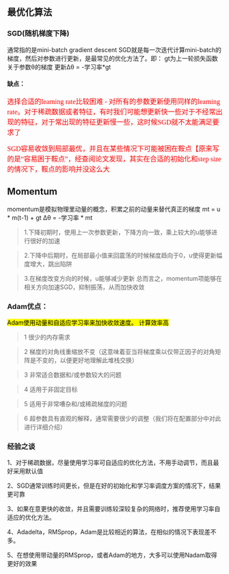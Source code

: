 ## 最优化算法

### SGD(随机梯度下降)
通常指的是mini-batch gradient descent
SGD就是每一次迭代计算mini-batch的梯度，然后对参数进行更新，是最常见的优化方法了。即：
gt为上一轮损失函数关于参数θ的梯度
更新∆θ = -学习率*gt

#### 缺点：
<font face="微软雅黑" size=3 color=#FF0000 >选择合适的learning rate比较困难 - 对所有的参数更新使用同样的learning rate。对于稀疏数据或者特征，有时我们可能想更新快一些对于不经常出现的特征，对于常出现的特征更新慢一些，这时候SGD就不太能满足要求了</font>

<font face="微软雅黑" size=3 color=#FF0000 >SGD容易收敛到局部最优，并且在某些情况下可能被困在鞍点【原来写的是“容易困于鞍点”，经查阅论文发现，其实在合适的初始化和step size的情况下，鞍点的影响并没这么大</font>

## Momentum
momentum是模拟物理里动量的概念，积累之前的动量来替代真正的梯度
mt = u * m(t-1) + gt
∆θ  = -学习率 * mt

>1.下降初期时，使用上一次参数更新，下降方向一致，乘上较大的u能够进行很好的加速

> 2.下降中后期时，在局部最小值来回震荡的时候梯度趋向于0，u使得更新幅度增大，跳出陷阱

>3.在梯度改变方向的时候，u能够减少更新 总而言之，momentum项能够在相关方向加速SGD，抑制振荡，从而加快收敛

### Adam优点：
<mark yellow> Adam使用动量和自适应学习率来加快收敛速度。
计算效率高
> 1 很少的内存需求

> 2 梯度的对角线重缩放不变（这意味着亚当将梯度乘以仅带正因子的对角矩阵是不变的，以便更好地理解此堆栈交换）

> 3 非常适合数据和/或参数较大的问题

>4 适用于非固定目标

>5 适用于非常嘈杂和/或稀疏梯度的问题

>6 超参数具有直观的解释，通常需要很少的调整（我们将在配置部分中对此进行详细介绍）




### 经验之谈
1、对于稀疏数据，尽量使用学习率可自适应的优化方法，不用手动调节，而且最好采用默认值

2、SGD通常训练时间更长，但是在好的初始化和学习率调度方案的情况下，结果更可靠

3、如果在意更快的收敛，并且需要训练较深较复杂的网络时，推荐使用学习率自适应的优化方法。

4、Adadelta，RMSprop，Adam是比较相近的算法，在相似的情况下表现差不多。

5、在想使用带动量的RMSprop，或者Adam的地方，大多可以使用Nadam取得更好的效果
